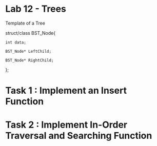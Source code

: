 # Lab 12 - Trees

Template of a Tree

struct/class BST_Node{

	int data;
	
	BST_Node* LeftChild;
	
	BST_Node* RightChild;
	
};

# Task 1 : Implement an Insert Function

# Task 2 : Implement In-Order Traversal and Searching Function
